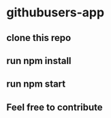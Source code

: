 # githubusers-app

## clone this repo 

## run npm install 

## run npm start 

## Feel free to contribute 
